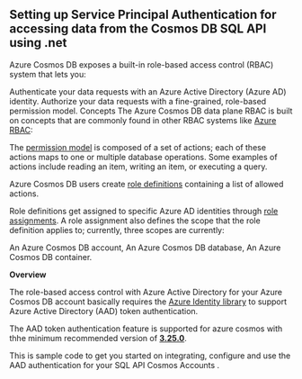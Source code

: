 ## **Setting up Service Principal Authentication for accessing data from the Cosmos DB SQL API using .net**
Azure Cosmos DB exposes a built-in role-based access control (RBAC) system that lets you:

Authenticate your data requests with an Azure Active Directory (Azure AD) identity.
Authorize your data requests with a fine-grained, role-based permission model.
Concepts
The Azure Cosmos DB data plane RBAC is built on concepts that are commonly found in other RBAC systems like [Azure RBAC](https://github.com/MicrosoftDocs/azure-docs/blob/ace3a1f12faf932e2eeb69c0bfe72041780c582e/articles/role-based-access-control/overview.md):

The [permission model](https://github.com/MicrosoftDocs/azure-docs/blob/ace3a1f12faf932e2eeb69c0bfe72041780c582e/articles/cosmos-db/how-to-setup-rbac.md#permission-model) is composed of a set of actions; each of these actions maps to one or multiple database operations. Some examples of actions include reading an item, writing an item, or executing a query.

Azure Cosmos DB users create [role definitions](https://github.com/MicrosoftDocs/azure-docs/blob/ace3a1f12faf932e2eeb69c0bfe72041780c582e/articles/cosmos-db/how-to-setup-rbac.md#role-definitions) containing a list of allowed actions.

Role definitions get assigned to specific Azure AD identities through [role assignments](https://github.com/MicrosoftDocs/azure-docs/blob/ace3a1f12faf932e2eeb69c0bfe72041780c582e/articles/cosmos-db/how-to-setup-rbac.md#role-assignments). A role assignment also defines the scope that the role definition applies to; currently, three scopes are currently:

An Azure Cosmos DB account,
An Azure Cosmos DB database,
An Azure Cosmos DB container.

**Overview**

The role-based access control with Azure Active Directory for your Azure Cosmos DB account basically requires the [Azure Identity library](https://www.nuget.org/packages/Azure.Identity/1.6.0-beta.1) to support Azure Active Directory (AAD) token authentication. 

The AAD token authentication feature is supported for azure cosmos with thhe minimum recommended version of [**3.25.0**](https://docs.microsoft.com/en-us/azure/cosmos-db/sql/sql-api-sdk-dotnet-standard). 

This is sample code to get you started on integrating, configure and use the AAD authentication for your SQL API Cosmos Accounts .

